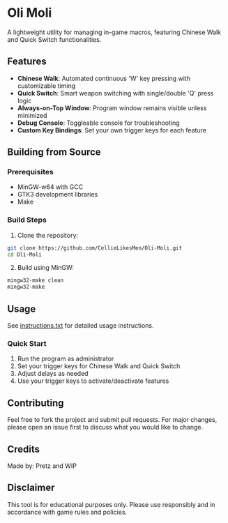 # Oli Moli

A lightweight utility for managing in-game macros, featuring Chinese Walk and Quick Switch functionalities.

## Features

- **Chinese Walk**: Automated continuous 'W' key pressing with customizable timing
- **Quick Switch**: Smart weapon switching with single/double 'Q' press logic
- **Always-on-Top Window**: Program window remains visible unless minimized
- **Debug Console**: Toggleable console for troubleshooting
- **Custom Key Bindings**: Set your own trigger keys for each feature

## Building from Source

### Prerequisites
- MinGW-w64 with GCC
- GTK3 development libraries
- Make

### Build Steps
1. Clone the repository:
```bash
git clone https://github.com/CellieLikesMen/Oli-Moli.git
cd Oli-Moli
```

2. Build using MinGW:
```bash
mingw32-make clean
mingw32-make
```

## Usage

See [instructions.txt](instructions.txt) for detailed usage instructions.

### Quick Start
1. Run the program as administrator
2. Set your trigger keys for Chinese Walk and Quick Switch
3. Adjust delays as needed
4. Use your trigger keys to activate/deactivate features

## Contributing

Feel free to fork the project and submit pull requests. For major changes, please open an issue first to discuss what you would like to change.

## Credits

Made by: Pretz and WIP

## Disclaimer

This tool is for educational purposes only. Please use responsibly and in accordance with game rules and policies. 